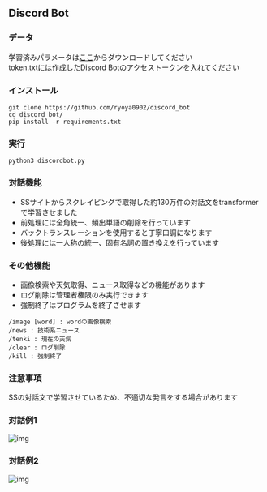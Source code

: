 ## Discord Bot  
### データ  
学習済みパラメータは[ここ](https://drive.google.com/file/d/1PEJpuzeFYxR9SIamCUowg-Ahw854eaQG/view?usp=sharing)からダウンロードしてください  
token.txtには作成したDiscord Botのアクセストークンを入れてください  
### インストール
```
git clone https://github.com/ryoya0902/discord_bot
cd discord_bot/
pip install -r requirements.txt
```
### 実行

```
python3 discordbot.py
```
### 対話機能
- SSサイトからスクレイピングで取得した約130万件の対話文をtransformerで学習させました  
- 前処理には全角統一、頻出単語の削除を行っています  
- バックトランスレーションを使用すると丁寧口調になります  
- 後処理には一人称の統一、固有名詞の置き換えを行っています  

### その他機能
- 画像検索や天気取得、ニュース取得などの機能があります  
- ログ削除は管理者権限のみ実行できます  
- 強制終了はプログラムを終了させます    
```
/image [word] : wordの画像検索
/news : 技術系ニュース
/tenki : 現在の天気
/clear : ログ削除
/kill : 強制終了
```
### 注意事項
SSの対話文で学習させているため、不適切な発言をする場合があります  
### 対話例1
![img](https://user-images.githubusercontent.com/63792861/104793827-60524b80-57e7-11eb-928f-e969999a9097.png)
### 対話例2
![img](https://user-images.githubusercontent.com/63792861/104793833-6ea06780-57e7-11eb-95f0-27fabf7c680b.png)
